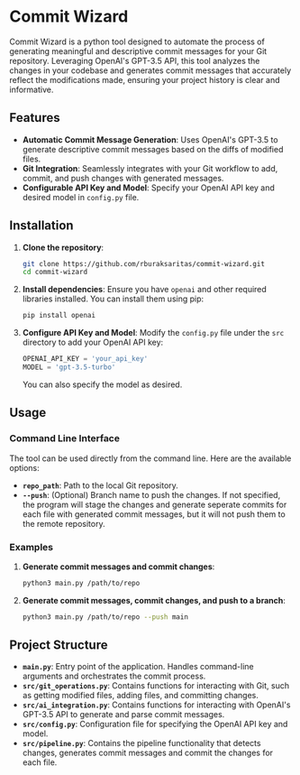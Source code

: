 # Commit Wizard

Commit Wizard is a python tool designed to automate the process of generating meaningful and descriptive commit messages for your Git repository. Leveraging OpenAI's GPT-3.5 API, this tool analyzes the changes in your codebase and generates commit messages that accurately reflect the modifications made, ensuring your project history is clear and informative.

## Features

- **Automatic Commit Message Generation**: Uses OpenAI's GPT-3.5 to generate descriptive commit messages based on the diffs of modified files.
- **Git Integration**: Seamlessly integrates with your Git workflow to add, commit, and push changes with generated messages.
- **Configurable API Key and Model**: Specify your OpenAI API key and desired model in `config.py` file.

## Installation

1. **Clone the repository**:
    ```sh
    git clone https://github.com/rburaksaritas/commit-wizard.git
    cd commit-wizard
    ```

2. **Install dependencies**:
    Ensure you have `openai` and other required libraries installed. You can install them using pip:
    ```sh
    pip install openai
    ```

3. **Configure API Key and Model**:
    Modify the `config.py` file under the `src` directory to add your OpenAI API key:
    ```python
    OPENAI_API_KEY = 'your_api_key'
    MODEL = 'gpt-3.5-turbo'
    ```
    You can also specify the model as desired.

## Usage

### Command Line Interface

The tool can be used directly from the command line. Here are the available options:

- **`repo_path`**: Path to the local Git repository.
- **`--push`**: (Optional) Branch name to push the changes. If not specified, the program will stage the changes and generate seperate commits for each file with generated commit messages, but it will not push them to the remote repository.

### Examples

1. **Generate commit messages and commit changes**:
    ```sh
    python3 main.py /path/to/repo
    ```

2. **Generate commit messages, commit changes, and push to a branch**:
    ```sh
    python3 main.py /path/to/repo --push main
    ```

## Project Structure

- **`main.py`**: Entry point of the application. Handles command-line arguments and orchestrates the commit process.
- **`src/git_operations.py`**: Contains functions for interacting with Git, such as getting modified files, adding files, and committing changes.
- **`src/ai_integration.py`**: Contains functions for interacting with OpenAI's GPT-3.5 API to generate and parse commit messages.
- **`src/config.py`**: Configuration file for specifying the OpenAI API key and model.
- **`src/pipeline.py`**: Contains the pipeline functionality that detects changes, generates commit messages and commit the changes for each file.
